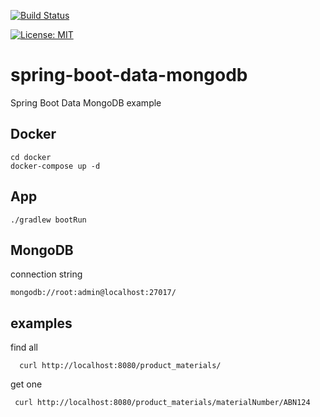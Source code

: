[![Build Status](https://travis-ci.com/claudioaltamura/spring-boot-data-mongodb.svg?branch=main)](https://travis-ci.com/github/claudioaltamura/spring-boot-data-mongodb)

[![License: MIT](https://img.shields.io/badge/License-MIT-yellow.svg)](https://opensource.org/licenses/MIT)

# spring-boot-data-mongodb
Spring Boot Data MongoDB example

## Docker

    cd docker
    docker-compose up -d

## App

    ./gradlew bootRun

## MongoDB 

connection string 

    mongodb://root:admin@localhost:27017/

## examples

find all
   
      curl http://localhost:8080/product_materials/

get one
    
     curl http://localhost:8080/product_materials/materialNumber/ABN124

